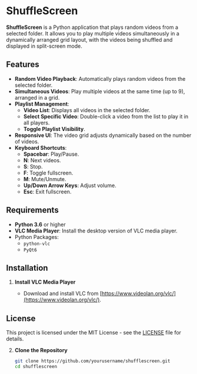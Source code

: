 # ShuffleScreen

**ShuffleScreen** is a Python application that plays random videos from a selected folder. It allows you to play multiple videos simultaneously in a dynamically arranged grid layout, with the videos being shuffled and displayed in split-screen mode.

## Features

- **Random Video Playback**: Automatically plays random videos from the selected folder.
- **Simultaneous Videos**: Play multiple videos at the same time (up to 9), arranged in a grid.
- **Playlist Management**:
  - **Video List**: Displays all videos in the selected folder.
  - **Select Specific Video**: Double-click a video from the list to play it in all players.
  - **Toggle Playlist Visibility**.
- **Responsive UI**: The video grid adjusts dynamically based on the number of videos.
- **Keyboard Shortcuts**:
  - **Spacebar**: Play/Pause.
  - **N**: Next videos.
  - **S**: Stop.
  - **F**: Toggle fullscreen.
  - **M**: Mute/Unmute.
  - **Up/Down Arrow Keys**: Adjust volume.
  - **Esc**: Exit fullscreen.

## Requirements

- **Python 3.6** or higher
- **VLC Media Player**: Install the desktop version of VLC media player.
- Python Packages:
  - `python-vlc`
  - `PyQt6`

## Installation

1. **Install VLC Media Player**

   - Download and install VLC from [https://www.videolan.org/vlc/](https://www.videolan.org/vlc/).

## License

This project is licensed under the MIT License - see the [LICENSE](LICENSE) file for details.

2. **Clone the Repository**

   ```bash
   git clone https://github.com/yourusername/shufflescreen.git
   cd shufflescreen
